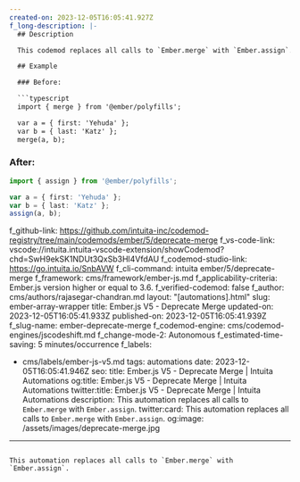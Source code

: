 ```yaml
---
created-on: 2023-12-05T16:05:41.927Z
f_long-description: |-
  ## Description

  This codemod replaces all calls to `Ember.merge` with `Ember.assign`.

  ## Example

  ### Before:

  ```typescript
  import { merge } from '@ember/polyfills';

  var a = { first: 'Yehuda' };
  var b = { last: 'Katz' };
  merge(a, b);
  ```

  ### After:

  ```typescript
  import { assign } from '@ember/polyfills';

  var a = { first: 'Yehuda' };
  var b = { last: 'Katz' };
  assign(a, b);
  ```
f_github-link: https://github.com/intuita-inc/codemod-registry/tree/main/codemods/ember/5/deprecate-merge
f_vs-code-link: vscode://intuita.intuita-vscode-extension/showCodemod?chd=SwH9ekSK1NDUt3QxSb3Hl4VfdAU
f_codemod-studio-link: https://go.intuita.io/SnbAVW
f_cli-command: intuita ember/5/deprecate-merge
f_framework: cms/framework/ember-js.md
f_applicability-criteria: Ember.js version higher or equal to 3.6.
f_verified-codemod: false
f_author: cms/authors/rajasegar-chandran.md
layout: "[automations].html"
slug: ember-array-wrapper
title: Ember.js V5 - Deprecate Merge
updated-on: 2023-12-05T16:05:41.933Z
published-on: 2023-12-05T16:05:41.939Z
f_slug-name: ember-deprecate-merge
f_codemod-engine: cms/codemod-engines/jscodeshift.md
f_change-mode-2: Autonomous
f_estimated-time-saving: 5 minutes/occurrence
f_labels:
  - cms/labels/ember-js-v5.md
tags: automations
date: 2023-12-05T16:05:41.946Z
seo:
  title: Ember.js V5 - Deprecate Merge | Intuita Automations
  og:title: Ember.js V5 - Deprecate Merge | Intuita Automations
  twitter:title: Ember.js V5 - Deprecate Merge | Intuita Automations
  description: This automation replaces all calls to `Ember.merge` with `Ember.assign`.
  twitter:card: This automation replaces all calls to `Ember.merge` with `Ember.assign`.
  og:image: /assets/images/deprecate-merge.jpg
---
```

This automation replaces all calls to `Ember.merge` with `Ember.assign`.